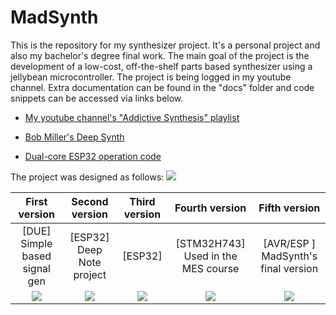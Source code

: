 # MadSynth

 This is the repository for my synthesizer project. It's a personal project and also my bachelor's degree final work. The main goal of the project is the development of a low-cost, off-the-shelf parts based synthesizer using a jellybean microcontroller. The project is being logged in my youtube channel. Extra documentation can be found in the "docs" folder and code snippets can be accessed via links below.

 - [My youtube channel's "Addictive Synthesis" playlist ](https://www.youtube.com/watch?v=el0n1Baz8rg&list=PLg5_83tlBxnpsB1MY3rzBW0DkPemLgTyP&index=2)

 - [Bob Miller's Deep Synth](https://www.youtube.com/watch?v=wK5Sz6IzRqE)

 - [Dual-core ESP32 operation code](https://gist.github.com/9715aadec1a350504de06f6217da85a9.git)


The project was designed as follows:
![](https://i.imgur.com/NLDJt5n.png)


First version          | Second version          | Third version           | Fourth version          | Fifth version
:-------------------------:|:-------------------------:|:-------------------------:|:-------------------------:|:-------------------------:|
[DUE] Simple based signal gen    | [ESP32] Deep Note project     |        [ESP32]                 | [STM32H743] Used in the MES course | [AVR/ESP ] MadSynth's final version
![](https://i.imgur.com/TdHkZdt.png) | ![](https://i.imgur.com/2VIc12S.png) | ![](https://i.imgur.com/aatGlXY.png) | ![](https://i.imgur.com/bMaZ94R.png) | ![](https://i.imgur.com/RAk690x.png)


